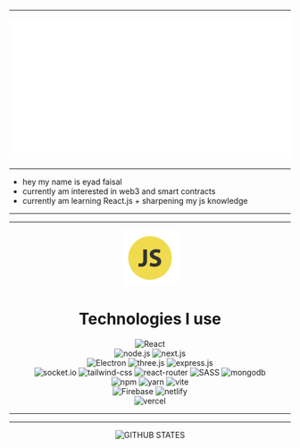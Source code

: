 ----------
<img src="/header.svg" alt="insane">                    

----------
- hey my name is eyad faisal 
- currently am interested in web3 and smart contracts
- currently am learning React.js + sharpening my js knowledge
----------
----------
<div align="center">
<img src="/javascript.png" width="100" alt="javascript" >
</div>
<h1 align="center">Technologies I use </h1> 

<div align="center">
<img src="https://img.shields.io/badge/react-%2320232a.svg?style=for-the-badge&logo=react&logoColor=%2361DAFB" alt="React" url="react-js.org">                    
</div>
<div align="center">
<img src="https://img.shields.io/badge/node.js-6DA55F?style=for-the-badge&logo=node.js&logoColor=white" alt="node.js">                    
<img src="https://img.shields.io/badge/Next-black?style=for-the-badge&logo=next.js&logoColor=white" alt="next.js">               
</div>  
<div align="center">
<img src="https://img.shields.io/badge/Electron-191970?style=for-the-badge&logo=Electron&logoColor=white" alt="Electron"> 
<img src="https://img.shields.io/badge/threejs-black?style=for-the-badge&logo=three.js&logoColor=white" alt="three.js">                    
<img src="https://img.shields.io/badge/express.js-%23404d59.svg?style=for-the-badge&logo=express&logoColor=%2361DAFB" alt="express.js">  
</div>   
<div align="center">
<img src="https://img.shields.io/badge/Socket.io-black?style=for-the-badge&logo=socket.io&badgeColor=010101" alt="socket.io">                    
<img src="https://img.shields.io/badge/tailwindcss-%2338B2AC.svg?style=for-the-badge&logo=tailwind-css&logoColor=white" alt="tailwind-css">                        
<img src="https://img.shields.io/badge/React_Router-CA4245?style=for-the-badge&logo=react-router&logoColor=white" alt="react-router">                    
<img src="https://img.shields.io/badge/SASS-hotpink.svg?style=for-the-badge&logo=SASS&logoColor=white" alt="SASS">                    
<img src="https://img.shields.io/badge/MongoDB-%234ea94b.svg?style=for-the-badge&logo=mongodb&logoColor=white" alt="mongodb"> 

</div>                
<div align="center">
<img src="https://img.shields.io/badge/NPM-%23000000.svg?style=for-the-badge&logo=npm&logoColor=white" alt="npm">                   
<img src="https://img.shields.io/badge/yarn-%232C8EBB.svg?style=for-the-badge&logo=yarn&logoColor=white" alt="yarn">                    
<img src="https://img.shields.io/badge/vite-%23646CFF.svg?style=for-the-badge&logo=vite&logoColor=white" alt="vite">                    

</div>
<div align="center">
<img src="https://img.shields.io/badge/Firebase-039BE5?style=for-the-badge&logo=Firebase&logoColor=white" alt="Firebase">                    
<img src="https://img.shields.io/badge/netlify-%23000000.svg?style=for-the-badge&logo=netlify&logoColor=#00C7B7" alt="netlify">                    
</div>
<div align="center">
<img src="https://img.shields.io/badge/vercel-%23000000.svg?style=for-the-badge&logo=vercel&logoColor=white" alt="vercel">                    
</div>




----------
----------

<div align="center">
    <img src="http://github-readme-streak-stats.herokuapp.com?user=eyadevv&theme=blueberry" alt="GITHUB STATES" >
</div>




